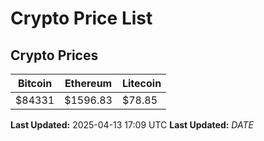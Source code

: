 # Crypto Price List

## Crypto Prices
| Bitcoin | Ethereum | Litecoin |
| ------- | -------- | -------- |
| $84331 | $1596.83 | $78.85 |
**Last Updated:** 2025-04-13 17:09 UTC
**Last Updated:** $DATE$
